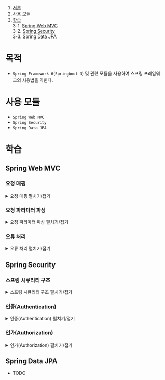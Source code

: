 1. [서론](#서론)
2. [사용 모듈](#사용-모듈)
3. [학습](#학습)  
  3-1. [Spring Web MVC](#Spring-Web-MVC)  
  3-2. [Spring Security](#Spring-Security)  
  3-3. [Spring Data JPA](#Spring-Data-JPA)  

# 목적
* `Spring Framework 6`(`Springboot 3`) 및 관련 모듈을 사용하여 스프링 프레임워크의 사용법을 익힌다.

# 사용 모듈
* `Spring Web MVC`
* `Spring Security`
* `Spring Data JPA`

# 학습
## Spring Web MVC
### 요청 매핑
<details>
<summary>요청 매핑 펼치기/접기</summary>

* TODO
</details>

### 요청 파라미터 파싱
<details>
<summary>요청 파라미터 파싱 펼치기/접기</summary>

* TODO
</details>

### 오류 처리
<details>
<summary>오류 처리 펼치기/접기</summary>

* TODO

</details>

## Spring Security
### 스프링 시큐리티 구조
<details>
<summary>스프링 시큐리티 구조 펼치기/접기</summary>
  <p align="center">
    <img width="400" src="https://user-images.githubusercontent.com/48673909/208333830-26cb6bbb-e220-450f-8f79-e08b8995e8f3.png" alt="filterchainproxy">
  </p>
  
  * 위 그림은 스프링 시큐리티의 구조를 간단히 나타낸 것이다.
  * `HTTP` 요청이 발생하게 되면 서블릿 컨테이너(톰캣, 언더토 등)는 `HttpServletRequest`의 구현체로 변환한 뒤 등록된 필터를 거쳐 최종적으로 서블릿(스프링의 `DispatcherServlet`)에 전달하게 된다.
  * 스프링 시큐리티는 서블릿에 도달하기 전, 필터를 등록하여 일괄적으로 요청에 대한 인증/인가 처리를 하게 된다.
  * 서블릿 필터에서 스프링 빈을 참조하기 위해서 `DelegatingFilterProxy`를 사용하게 된다.
  * 시큐리티 필터 목록은 [여기](https://docs.spring.io/spring-security/reference/servlet/architecture.html#servlet-security-filters)를 참고한다.
  * `SecurityContextPersistenceFilter`
    * 현재 요청의 `SecurityContext`를 불러와서 `SecurityContextHolder`라는 쓰레드간 공유 가능한 저장소에 저장하여 이후 어디서든 참조 가능하게 해 준다.
    * 현재 요청의 `SecurityContext`가 변경되는 경우(로그인, 로그아웃 등), 변경 사항을 `SecurityContextRepository`에 저장한다.
</details>

### 인증(Authentication)
<details>
<summary>인증(Authentication) 펼치기/접기</summary>

* 인증이란, 접근하는 사람이 식별 가능한지 판단하기 위해 사용하는 것이다.
</details>

### 인가(Authorization)
<details>
<summary>인가(Authorization) 펼치기/접기</summary>

* 인가란, 접근하는 인증 식별자가 해당 리소스에 대한 권한을 가지고 있는지 확인하는 절차이다.
</details>

## Spring Data JPA
* TODO
